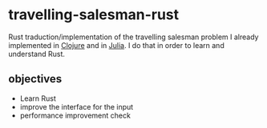 # travelling-salesman-rust

Rust traduction/implementation of the travelling salesman problem I already implemented in [Clojure](https://github.com/tbelahi/travelling-salesman) and in [Julia](https://github.com/tbelahi/travelling-salesman-julia). I do that in order to learn and understand Rust. 

## objectives

  - Learn Rust
  - improve the interface for the input
  - performance improvement check


